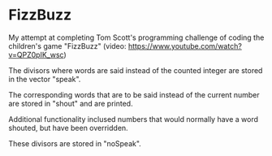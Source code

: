 # FizzBuzz
My attempt at completing Tom Scott's programming challenge of coding the children's game "FizzBuzz" (video: https://www.youtube.com/watch?v=QPZ0pIK_wsc)

The divisors where words are said instead of the counted integer are stored in the vector "speak".

The corresponding words that are to be said instead of the current number are stored in "shout" and are printed.

Additional functionality inclused numbers that would normally have a word shouted, but have been overridden.  

These divisors are stored in "noSpeak".
